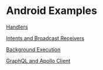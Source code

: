 # Android Examples

[Handlers](https://github.com/farmerbb/Android-Examples/tree/handlers)

[Intents and Broadcast Receivers](https://github.com/farmerbb/Android-Examples/tree/intents-broadcastreceivers)

[Background Execution](https://github.com/farmerbb/Android-Examples/tree/background-execution)

[GraphQL and Apollo Client](https://github.com/farmerbb/Android-Examples/tree/graphql)
